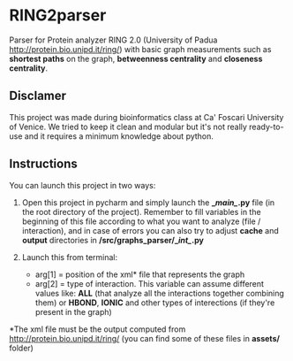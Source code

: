 # RING2parser
Parser for Protein analyzer RING 2.0 (University of Padua http://protein.bio.unipd.it/ring/) with basic graph measurements such as __shortest paths__ on the graph, __betweenness centrality__ and __closeness centrality__.

## Disclamer
This project was made during bioinformatics class at Ca' Foscari University of Venice.
We tried to keep it clean and modular but it's not really ready-to-use and it requires a minimum knowledge about python.

## Instructions
You can launch this project in two ways:

1. Open this project in pycharm and simply launch the __\__main\__.py__ file (in the root directory of the project). 
Remember to fill variables in the beginning of  this file according to what you want to analyze (file / interaction), and in case of errors you can also try to adjust __cache__ and __output__ directories in __/src/graphs_parser/\__int\__.py__

2. Launch this from terminal:
    * arg[1] = position of the xml* file that represents the graph
    * arg[2] = type of interaction.
        This variable can assume different values like: __ALL__ (that analyze all the interactions together combining them) or __HBOND__, __IONIC__ and other types of interections (if they're present in the graph)


*The xml file must be the output computed from http://protein.bio.unipd.it/ring/ (you can find some of these files in __assets/__ folder)
